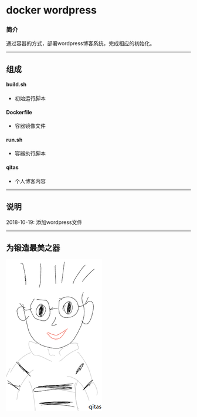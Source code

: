 ﻿# docker wordpress

### 简介

通过容器的方式，部署wordpress博客系统，完成相应的初始化。

---

## 组成

####  build.sh

- 初始运行脚本

####  Dockerfile

- 容器镜像文件

####  run.sh

- 容器执行脚本

####  qitas

- 个人博客内容


---

## 说明

2018-10-19: 添加wordpress文件

---

## 为锻造最美之器

[![sites](qitas/qitas.png)](http://www.qitas.cn)
